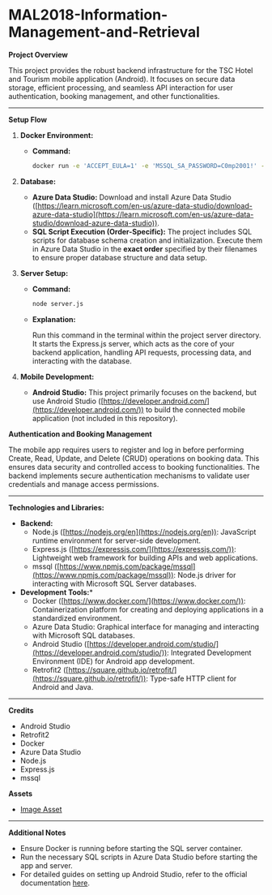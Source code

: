 # MAL2018-Information-Management-and-Retrieval


**Project Overview**

This project provides the robust backend infrastructure for the TSC Hotel and Tourism mobile application (Android). It focuses on secure data storage, efficient processing, and seamless API interaction for user authentication, booking management, and other functionalities.


---


**Setup Flow**

1.  **Docker Environment:**

    *   **Command:**

        ```bash
        docker run -e 'ACCEPT_EULA=1' -e 'MSSQL_SA_PASSWORD=C0mp2001!' -p 1433:1433 --name COMP2001sqlserv -d mcr.microsoft.com/azure-sql-edge
        ```


2.  **Database:**

    *   **Azure Data Studio:** Download and install Azure Data Studio ([https://learn.microsoft.com/en-us/azure-data-studio/download-azure-data-studio](https://learn.microsoft.com/en-us/azure-data-studio/download-azure-data-studio)).
    *   **SQL Script Execution (Order-Specific):** The project includes SQL scripts for database schema creation and initialization. Execute them in Azure Data Studio in the **exact order** specified by their filenames to ensure proper database structure and data setup.

3.  **Server Setup:**

    *   **Command:**

        ```bash
        node server.js
        ```

    *   **Explanation:**

        Run this command in the terminal within the project server directory. It starts the Express.js server, which acts as the core of your backend application, handling API requests, processing data, and interacting with the database.

4.  **Mobile Development:**

    *   **Android Studio:** This project primarily focuses on the backend, but use Android Studio ([https://developer.android.com/](https://developer.android.com/)) to build the connected mobile application (not included in this repository).

**Authentication and Booking Management**

The mobile app requires users to register and log in before performing Create, Read, Update, and Delete (CRUD) operations on booking data. This ensures data security and controlled access to booking functionalities. The backend implements secure authentication mechanisms to validate user credentials and manage access permissions.


---


**Technologies and Libraries:**

*   **Backend:**
    *   Node.js ([https://nodejs.org/en](https://nodejs.org/en)): JavaScript runtime environment for server-side development.
    *   Express.js ([https://expressjs.com/](https://expressjs.com/)): Lightweight web framework for building APIs and web applications.
    *   mssql ([https://www.npmjs.com/package/mssql](https://www.npmjs.com/package/mssql)): Node.js driver for interacting with Microsoft SQL Server databases.
*   **Development Tools:***    
    *   Docker ([https://www.docker.com/](https://www.docker.com/)): Containerization platform for creating and deploying applications in a standardized environment.
    *   Azure Data Studio: Graphical interface for managing and interacting with Microsoft SQL databases.
    *   Android Studio ([https://developer.android.com/studio/](https://developer.android.com/studio/)): Integrated Development Environment (IDE) for Android app development.
    *   Retrofit2 ([https://square.github.io/retrofit/](https://square.github.io/retrofit/)): Type-safe HTTP client for Android and Java.


---


**Credits**

*   Android Studio
*   Retrofit2
*   Docker
*   Azure Data Studio
*   Node.js
*   Express.js
*   mssql

**Assets**

*   [Image Asset](https://img.freepik.com/free-photo/close-up-white-marble-texture-background_53876-63512.jpg?t=st=1736217481~exp=1736221081~hmac=aedb0dac7)


---
**Additional Notes**

*  Ensure Docker is running before starting the SQL server container.
*  Run the necessary SQL scripts in Azure Data Studio before starting the app and server.
*  For detailed guides on setting up Android Studio, refer to the official documentation [here](https://developer.android.com/studio).
